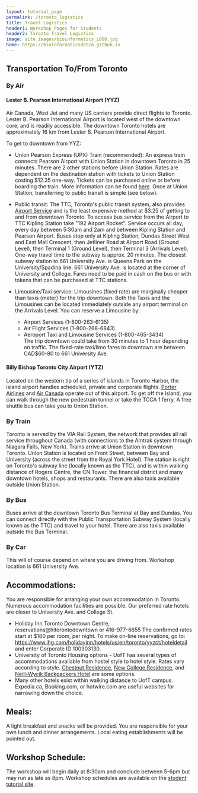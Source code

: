 ```yaml
---
layout: tutorial_page
permalink: /toronto_logistics
title: Travel Logistics
header1: Workshop Pages for Students
header2: Toronto Travel Logistics
image: site_images/bioinformatics_LOGO.jpg
home: https://bioinformaticsdotca.github.io
---
```


## Transportation To/From Toronto  

### By Air 

#### Lester B. Pearson International Airport (YYZ)  

Air Canada, West Jet and many US carriers provide direct flights to Toronto. Lester B. Pearson International Airport is located west of the downtown core, and is readily accessible. The downtown Toronto hotels are approximately 16 km from Lester B. Pearson International Airport.

To get to downtown from YYZ:

* Union Pearson Express (UPX) Train (recommended): An express train connects Pearson Airport with Union Station in downtown Toronto in 25 minutes. There are 2 other stations before Union Station. Rates are dependent on the destination station with tickets to Union Station costing $12.35 one-way. Tickets can be purchased online or before boarding the train. More information can be found [here](http://www.upexpress.com). Once at Union Station, transferring to public transit is simple (see below).

* Public transit: The TTC, Toronto's public transit system, also provides [Airport Service](http://www3.ttc.ca/Riding_the_TTC/Airport_service.jsp) and is the least expensive method at $3.25 of getting to and from downtown Toronto. To access bus service from the Airport to TTC Kipling Station take "192 Airport Rocket". Service occurs all day, every day between 5:30am and 2am and between Kipling Station and Pearson Airport. Buses stop only at Kipling Station, Dundas Street West and East Mall Crescent, then Jetliner Road at Airport Road (Ground Level), then Terminal 1 (Ground Level), then Terminal 3 (Arrivals Level). One-way travel time to the subway is approx. 20 minutes. The closest subway station to 661 University Ave. is Queens Park on the University/Spadina line. 661 University Ave. is located at the corner of University and College. Fares need to be paid in cash on the bus or with tokens that can be purchased at TTC stations.

* Limousine/Taxi service: Limousines (fixed rate) are marginally cheaper than taxis (meter) for the trip downtown. Both the Taxis and the Limousines can be located immediately outside any airport terminal on the Arrivals Level. You can reserve a Limousine by:
  * Airport Services (1-800-263-6135)  
  * Air Flight Services (1-800-268-6843)  
  * Aeroport Taxi and Limousine Services (1-800-465-3434)  
The trip downtown could take from 30 minutes to 1 hour depending on traffic. The fixed-rate taxi/limo fares to downtown are between CAD$60-80 to 661 University Ave.

####	Billy Bishop Toronto City Airport (YTZ)  

Located on the western tip of a series of islands in Toronto Harbor, the island airport handles scheduled, private and corporate flights. [Porter Airlines](https://www.flyporter.com/en-ca/) and [Air Canada](https://www.aircanada.com/ca/en/aco/home.html) operate out of this airport. To get off the Island, you can walk through the new pedestrain tunnel or take the TCCA 1 ferry. A free shuttle bus can take you to Union Station.

###	By Train

Toronto is served by the VIA Rail System, the network that provides all rail service throughout Canada (with connections to the Amtrak system through Niagara Falls, New York). Trains arrive at Union Station in downtown Toronto. Union Station is located on Front Street, between Bay and University (across the street from the Royal York Hotel). The station is right on Toronto's subway line (locally known as the TTC), and is within walking distance of Rogers Centre, the CN Tower, the financial district and many downtown hotels, shops and restaurants. There are also taxis available outside Union Station.

###	By Bus

Buses arrive at the downtown Toronto Bus Terminal at Bay and Dundas. You can connect directly with the Public Transportation Subway System (locally known as the TTC) and travel to your hotel. There are also taxis available outside the Bus Terminal.

###	By Car

This will of course depend on where you are driving from. Workshop location is 661 University Ave.

## Accommodations:

You are responsible for arranging your own accommodation in Toronto. Numerous accommodation facilities are possible. Our preferred rate hotels are closer to University Ave. and College St.

*	Holiday Inn Toronto Downtown Centre, reservations@hitorontodowntown or 416-977-6655 The confirmed rates start at $160 per room, per night. To make on-line reservations, go to:  https://www.ihg.com/holidayinn/hotels/us/en/toronto/yyzct/hoteldetail and enter Corporate ID 100303130.  
*	University of Toronto Housing options - UofT has several types of accommodations available from hostel style to hotel style. Rates vary according to style. [Chestnut Residence](http://www.chestnut.utoronto.ca/home/summer/), [New College Residence](http://www.ncsummer.utoronto.ca/), and [Neill-Wycik Backpackers Hotel](http://torontobackpackershotel.com/) are some options.   
* Many other hotels exist within walking distance to UofT campus. Expedia.ca, Booking.com, or hotwire.com are useful websites for narrowing down the choice.  

## Meals:
A light breakfast and snacks will be provided. You are responsible for your own lunch and dinner arrangements. Local eating establishments will be pointed out.

## Workshop Schedule:

The workshop will begin daily at 8:30am and conclude between 5-6pm but may run as late as 8pm. Workshop schedules are available on the [student tutorial site](https://bioinformaticsdotca.github.io/).
